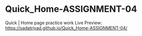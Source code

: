 # Quick_Home-ASSIGNMENT-04
Quick | Home  page practice work
Live Preview:
https://sadatriyad.github.io/Quick_Home-ASSIGNMENT-04/
